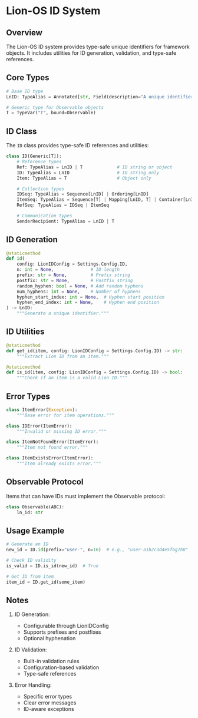 # Lion-OS ID System

## Overview

The Lion-OS ID system provides type-safe unique identifiers for framework objects. It includes utilities for ID generation, validation, and type-safe references.

## Core Types

```python
# Base ID type
LnID: TypeAlias = Annotated[str, Field(description="A unique identifier.")]

# Generic type for Observable objects
T = TypeVar("T", bound=Observable)
```

## ID Class

The `ID` class provides type-safe ID references and utilities:

```python
class ID(Generic[T]):
    # Reference types
    Ref: TypeAlias = LnID | T             # ID string or object
    ID: TypeAlias = LnID                  # ID string only
    Item: TypeAlias = T                   # Object only

    # Collection types
    IDSeq: TypeAlias = Sequence[LnID] | Ordering[LnID]
    ItemSeq: TypeAlias = Sequence[T] | Mapping[LnID, T] | Container[LnID | T]
    RefSeq: TypeAlias = IDSeq | ItemSeq

    # Communication types
    SenderRecipient: TypeAlias = LnID | T
```

## ID Generation

```python
@staticmethod
def id(
    config: LionIDConfig = Settings.Config.ID,
    n: int = None,              # ID length
    prefix: str = None,         # Prefix string
    postfix: str = None,        # Postfix string
    random_hyphen: bool = None, # Add random hyphens
    num_hyphens: int = None,    # Number of hyphens
    hyphen_start_index: int = None,  # Hyphen start position
    hyphen_end_index: int = None,    # Hyphen end position
) -> LnID:
    """Generate a unique identifier."""
```

## ID Utilities

```python
@staticmethod
def get_id(item, config: LionIDConfig = Settings.Config.ID) -> str:
    """Extract Lion ID from an item."""

@staticmethod
def is_id(item, config: LionIDConfig = Settings.Config.ID) -> bool:
    """Check if an item is a valid Lion ID."""
```

## Error Types

```python
class ItemError(Exception):
    """Base error for item operations."""

class IDError(ItemError):
    """Invalid or missing ID error."""

class ItemNotFoundError(ItemError):
    """Item not found error."""

class ItemExistsError(ItemError):
    """Item already exists error."""
```

## Observable Protocol

Items that can have IDs must implement the Observable protocol:

```python
class Observable(ABC):
    ln_id: str
```

## Usage Example

```python
# Generate an ID
new_id = ID.id(prefix="user-", n=16)  # e.g., "user-a1b2c3d4e5f6g7h8"

# Check ID validity
is_valid = ID.is_id(new_id)  # True

# Get ID from item
item_id = ID.get_id(some_item)
```

## Notes

1. ID Generation:
   - Configurable through LionIDConfig
   - Supports prefixes and postfixes
   - Optional hyphenation

2. ID Validation:
   - Built-in validation rules
   - Configuration-based validation
   - Type-safe references

3. Error Handling:
   - Specific error types
   - Clear error messages
   - ID-aware exceptions
